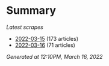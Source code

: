 # Summary
*Latest scrapes*
* [2022-03-15](https://github.com/nuuuwan/news_lk/blob/data/news_lk.2022-03-15.json) (173 articles)
* [2022-03-16](https://github.com/nuuuwan/news_lk/blob/data/news_lk.2022-03-16.json) (71 articles)

*Generated at 12:10PM, March 16, 2022*